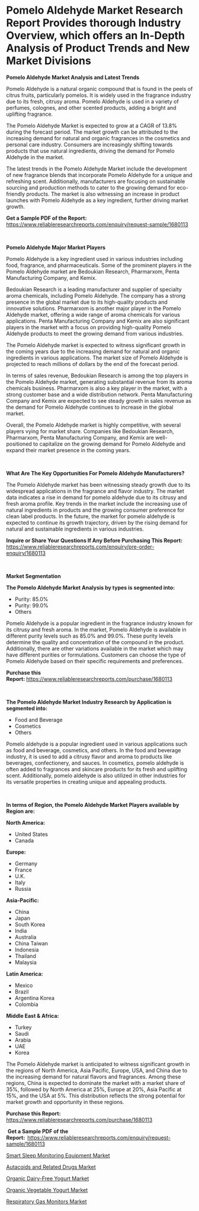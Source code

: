 <p><h1>Pomelo Aldehyde Market Research Report Provides thorough Industry Overview, which offers an In-Depth Analysis of Product Trends and New Market Divisions</h1></p><p><strong>Pomelo Aldehyde Market Analysis and Latest Trends</strong></p>
<p><p>Pomelo Aldehyde is a natural organic compound that is found in the peels of citrus fruits, particularly pomelos. It is widely used in the fragrance industry due to its fresh, citrusy aroma. Pomelo Aldehyde is used in a variety of perfumes, colognes, and other scented products, adding a bright and uplifting fragrance.</p><p>The Pomelo Aldehyde Market is expected to grow at a CAGR of 13.8% during the forecast period. The market growth can be attributed to the increasing demand for natural and organic fragrances in the cosmetics and personal care industry. Consumers are increasingly shifting towards products that use natural ingredients, driving the demand for Pomelo Aldehyde in the market.</p><p>The latest trends in the Pomelo Aldehyde Market include the development of new fragrance blends that incorporate Pomelo Aldehyde for a unique and refreshing scent. Additionally, manufacturers are focusing on sustainable sourcing and production methods to cater to the growing demand for eco-friendly products. The market is also witnessing an increase in product launches with Pomelo Aldehyde as a key ingredient, further driving market growth.</p></p>
<p><strong>Get a Sample PDF of the Report:&nbsp;</strong> <a href="https://www.reliableresearchreports.com/enquiry/request-sample/1680113">https://www.reliableresearchreports.com/enquiry/request-sample/1680113</a></p>
<p>&nbsp;</p>
<p><strong>Pomelo Aldehyde Major Market Players</strong></p>
<p><p>Pomelo Aldehyde is a key ingredient used in various industries including food, fragrance, and pharmaceuticals. Some of the prominent players in the Pomelo Aldehyde market are Bedoukian Research, Pharmarxom, Penta Manufacturing Company, and Kemix.</p><p>Bedoukian Research is a leading manufacturer and supplier of specialty aroma chemicals, including Pomelo Aldehyde. The company has a strong presence in the global market due to its high-quality products and innovative solutions. Pharmarxom is another major player in the Pomelo Aldehyde market, offering a wide range of aroma chemicals for various applications. Penta Manufacturing Company and Kemix are also significant players in the market with a focus on providing high-quality Pomelo Aldehyde products to meet the growing demand from various industries.</p><p>The Pomelo Aldehyde market is expected to witness significant growth in the coming years due to the increasing demand for natural and organic ingredients in various applications. The market size of Pomelo Aldehyde is projected to reach millions of dollars by the end of the forecast period.</p><p>In terms of sales revenue, Bedoukian Research is among the top players in the Pomelo Aldehyde market, generating substantial revenue from its aroma chemicals business. Pharmarxom is also a key player in the market, with a strong customer base and a wide distribution network. Penta Manufacturing Company and Kemix are expected to see steady growth in sales revenue as the demand for Pomelo Aldehyde continues to increase in the global market.</p><p>Overall, the Pomelo Aldehyde market is highly competitive, with several players vying for market share. Companies like Bedoukian Research, Pharmarxom, Penta Manufacturing Company, and Kemix are well-positioned to capitalize on the growing demand for Pomelo Aldehyde and expand their market presence in the coming years.</p></p>
<p>&nbsp;</p>
<p><strong>What Are The Key Opportunities For Pomelo Aldehyde Manufacturers?</strong></p>
<p><p>The Pomelo Aldehyde market has been witnessing steady growth due to its widespread applications in the fragrance and flavor industry. The market data indicates a rise in demand for pomelo aldehyde due to its citrusy and fresh aroma profile. Key trends in the market include the increasing use of natural ingredients in products and the growing consumer preference for clean label products. In the future, the market for pomelo aldehyde is expected to continue its growth trajectory, driven by the rising demand for natural and sustainable ingredients in various industries.</p></p>
<p><strong>Inquire or Share Your Questions If Any Before Purchasing This Report:</strong> <a href="https://www.reliableresearchreports.com/enquiry/pre-order-enquiry/1680113">https://www.reliableresearchreports.com/enquiry/pre-order-enquiry/1680113</a></p>
<p>&nbsp;</p>
<p><strong>Market Segmentation</strong></p>
<p><strong>The Pomelo Aldehyde Market Analysis by types is segmented into:</strong></p>
<p><ul><li>Purity: 85.0%</li><li>Purity: 99.0%</li><li>Others</li></ul></p>
<p><p>Pomelo Aldehyde is a popular ingredient in the fragrance industry known for its citrusy and fresh aroma. In the market, Pomelo Aldehyde is available in different purity levels such as 85.0% and 99.0%. These purity levels determine the quality and concentration of the compound in the product. Additionally, there are other variations available in the market which may have different purities or formulations. Customers can choose the type of Pomelo Aldehyde based on their specific requirements and preferences.</p></p>
<p><strong>Purchase this Report:&nbsp;</strong><a href="https://www.reliableresearchreports.com/purchase/1680113">https://www.reliableresearchreports.com/purchase/1680113</a></p>
<p>&nbsp;</p>
<p><strong>The Pomelo Aldehyde Market Industry Research by Application is segmented into:</strong></p>
<p><ul><li>Food and Beverage</li><li>Cosmetics</li><li>Others</li></ul></p>
<p><p>Pomelo aldehyde is a popular ingredient used in various applications such as food and beverage, cosmetics, and others. In the food and beverage industry, it is used to add a citrusy flavor and aroma to products like beverages, confectionery, and sauces. In cosmetics, pomelo aldehyde is often added to fragrances and skincare products for its fresh and uplifting scent. Additionally, pomelo aldehyde is also utilized in other industries for its versatile properties in creating unique and appealing products.</p></p>
<p>&nbsp;</p>
<p><strong>In terms of Region, the Pomelo Aldehyde Market Players available by Region are:</strong></p>
<p>
    <p> <strong> North America: </strong>
        <ul>
            <li>United States</li>
            <li>Canada</li>
        </ul>
        </p> 
    <p> <strong> Europe: </strong>
        <ul>
            <li>Germany</li>
            <li>France</li>
            <li>U.K.</li>
            <li>Italy</li>
            <li>Russia</li>
        </ul>
        </p> 
    <p> <strong> Asia-Pacific: </strong>
        <ul>
            <li>China</li>
            <li>Japan</li>
            <li>South Korea</li>
            <li>India</li>
            <li>Australia</li>
            <li>China Taiwan</li>
            <li>Indonesia</li>
            <li>Thailand</li>
            <li>Malaysia</li>
        </ul>
        </p> 
    <p> <strong> Latin America: </strong>
        <ul>
            <li>Mexico</li>
            <li>Brazil</li>
            <li>Argentina Korea</li>
            <li>Colombia</li>
        </ul>
        </p> 
    <p> <strong> Middle East & Africa: </strong>
        <ul>
            <li>Turkey</li>
            <li>Saudi</li>
            <li>Arabia</li>
            <li>UAE</li>
            <li>Korea</li>
        </ul>
    </p>
    </p>
<p><p>The Pomelo Aldehyde market is anticipated to witness significant growth in the regions of North America, Asia Pacific, Europe, USA, and China due to the increasing demand for natural flavors and fragrances. Among these regions, China is expected to dominate the market with a market share of 35%, followed by North America at 25%, Europe at 20%, Asia Pacific at 15%, and the USA at 5%. This distribution reflects the strong potential for market growth and opportunity in these regions.</p></p>
<p><strong>Purchase this Report: </strong><a href="https://www.reliableresearchreports.com/purchase/1680113">https://www.reliableresearchreports.com/purchase/1680113</a></p>
<p>&nbsp;<strong>Get a Sample PDF of the Report:&nbsp;&nbsp;</strong><a href="https://www.reliableresearchreports.com/enquiry/request-sample/1680113">https://www.reliableresearchreports.com/enquiry/request-sample/1680113</a></p>
<p><strong></strong></p>
<p><p><a href="https://github.com/YashRP12/Market-Research-Report-List-3/blob/main/smart-sleep-monitoring-equipment-market.md">Smart Sleep Monitoring Equipment Market</a></p><p><a href="https://github.com/eeaveuhhh/Market-Research-Report-List-1/blob/main/autacoids-and-related-drugs-market.md">Autacoids and Related Drugs Market</a></p><p><a href="https://issuu.com/reportprime-2/docs/organic-dairy-free-yogurt-market-size-2030.pptx">Organic Dairy-Free Yogurt Market</a></p><p><a href="https://issuu.com/reportprime-2/docs/organic-vegetable-yogurt-market-size-2030.pptx">Organic Vegetable Yogurt Market</a></p><p><a href="https://github.com/khayangel/Market-Research-Report-List-2/blob/main/respiratory-gas-monitors-market.md">Respiratory Gas Monitors Market</a></p></p>